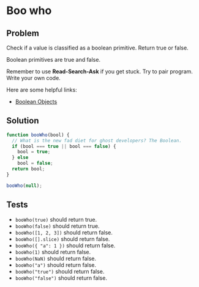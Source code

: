 # Boo who

## Problem

Check if a value is classified as a boolean primitive. Return true or false.

Boolean primitives are true and false.

Remember to use **Read-Search-Ask** if you get stuck. Try to pair program. Write your own code.

Here are some helpful links:

* [Boolean Objects](https://developer.mozilla.org/en-US/docs/Web/JavaScript/Reference/Global_Objects/Boolean)

## Solution

```javascript
function booWho(bool) {
  // What is the new fad diet for ghost developers? The Boolean.
  if (bool === true || bool === false) {
    bool = true;
  } else
    bool = false;
  return bool;
}

booWho(null);
```

## Tests

* `booWho(true)` should return true.
* `booWho(false)` should return true.
* `booWho([1, 2, 3])` should return false.
* `booWho([].slice)` should return false.
* `booWho({ "a": 1 })` should return false.
* `booWho(1)` should return false.
* `booWho(NaN)` should return false.
* `booWho("a")` should return false.
* `booWho("true")` should return false.
* `booWho("false")` should return false.
